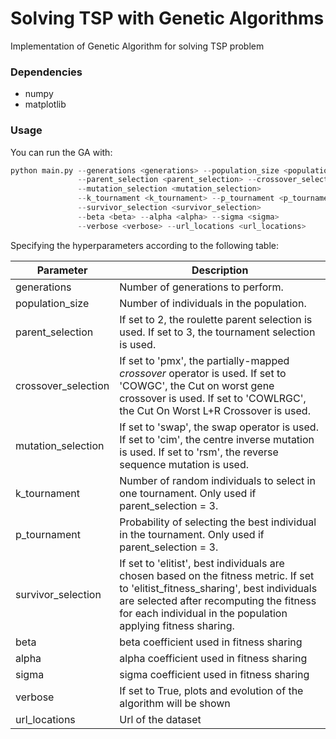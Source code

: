# Solving TSP with Genetic Algorithms
 Implementation of Genetic Algorithm for solving TSP problem



### Dependencies

- numpy
- matplotlib



### Usage

You can run the GA with:

```python
python main.py --generations <generations> --population_size <population_size>
			   --parent_selection <parent_selection> --crossover_selection <crossover_selection>
    		   --mutation_selection <mutation_selection>
        	   --k_tournament <k_tournament> --p_tournament <p_tournament>
               --survivor_selection <survivor_selection>
               --beta <beta> --alpha <alpha> --sigma <sigma>
               --verbose <verbose> --url_locations <url_locations>
```

Specifying the hyperparameters  according to the following table:

| Parameter           | Description                                                  |
| ------------------- | ------------------------------------------------------------ |
| generations         | Number of generations to perform.                            |
| population_size     | Number of individuals in the population.                     |
| parent_selection    | If set to 2, the roulette parent selection is used. If set to 3, the tournament selection is used. |
| crossover_selection | If set to 'pmx', the partially-mapped *crossover* operator is used. If set to 'COWGC', the Cut on worst gene crossover is used. If set to 'COWLRGC', the Cut On Worst L+R Crossover is used. |
| mutation_selection  | If set to 'swap', the swap operator is used. If set to 'cim', the centre inverse mutation is used. If set to 'rsm', the reverse sequence mutation is used. |
| k_tournament        | Number of random individuals to select in one tournament. Only used if parent_selection = 3. |
| p_tournament        | Probability of selecting the best individual in the tournament. Only used if parent_selection = 3. |
| survivor_selection  | If set to 'elitist', best individuals are chosen based on the fitness metric. If set to 'elitist_fitness_sharing', best individuals are selected after recomputing the fitness for each individual in the population applying fitness sharing. |
| beta                | beta coefficient used in fitness sharing                     |
| alpha               | alpha coefficient used in fitness sharing                    |
| sigma               | sigma coefficient used in fitness sharing                    |
| verbose             | If set to True, plots and evolution of the algorithm will be shown |
| url_locations       | Url of the dataset                                           |

